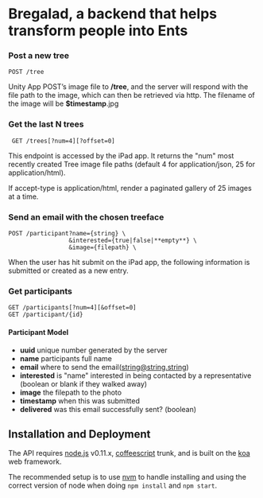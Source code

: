 # Bregalad, a backend that helps transform people into Ents

### Post a new tree

    POST /tree

Unity App POST’s image file to **/tree**, and the server will respond with the file path to the image, which can then be retrieved via http. The filename of the image will be **$timestamp**.jpg

### Get the last N trees

     GET /trees[?num=4][?offset=0]

This endpoint is accessed by the iPad app. It returns the "num" most recently created Tree image file paths (default 4 for application/json, 25 for application/html).

If accept-type is application/html, render a paginated gallery of 25 images at a time.

### Send an email with the chosen treeface

    POST /participant?name={string} \
                     &interested={true|false|**empty**} \
                     &image={filepath} \

When the user has hit submit on the iPad app, the following information is submitted or created as a new entry.

### Get participants

    GET /participants[?num=4][&offset=0]
    GET /participant/{id}

#### Participant Model
  * **uuid** unique number generated by the server
  * **name** participants full name
  * **email** where to send the email(string@string.string)
  * **interested** is "name" interested in being contacted by a representative (boolean or blank if they walked away)
  * **image** the filepath to the photo
  * **timestamp** when this was submitted
  * **delivered** was this email successfully sent? (boolean)

## Installation and Deployment
 
The API requires [node.js](http://nodejs.org) v0.11.x, [coffeescript](http://github.com/jashkenas/coffeescript) trunk, and is built on the [koa](koajs.com) web framework.

The recommended setup is to use [nvm](https://github.com/creationix/nvm) to handle installing and using the correct version of node when doing `npm install` and `npm start`.
